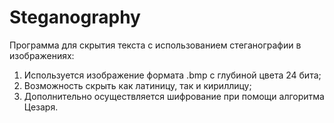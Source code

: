 # Steganography
<p>Программа для скрытия текста с использованием стеганографии в изображениях:</p>
<ol>
    <li>Используется изображение формата .bmp с глубиной цвета 24 бита;</li>
    <li>Возможность скрыть как латиницу, так и кириллицу;</li>
    <li>Дополнительно осуществляется шифрование при помощи алгоритма Цезаря.</li>
 </ol>
